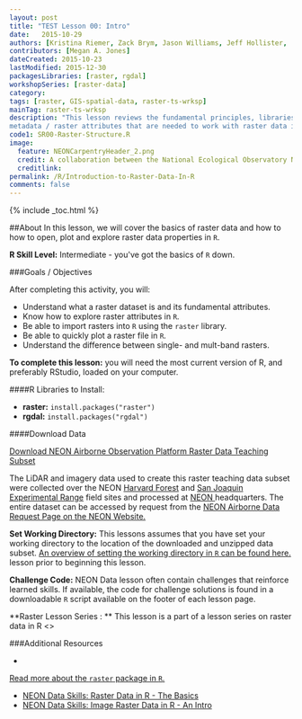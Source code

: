 ```yaml
---
layout: post
title: "TEST Lesson 00: Intro"
date:   2015-10-29
authors: [Kristina Riemer, Zack Brym, Jason Williams, Jeff Hollister,  Mike Smorul, Leah Wasser]
contributors: [Megan A. Jones]
dateCreated: 2015-10-23
lastModified: 2015-12-30
packagesLibraries: [raster, rgdal]
workshopSeries: [raster-data]
category:  
tags: [raster, GIS-spatial-data, raster-ts-wrksp]
mainTag: raster-ts-wrksp
description: "This lesson reviews the fundamental principles, libraries and 
metadata / raster attributes that are needed to work with raster data in R."
code1: SR00-Raster-Structure.R
image:
  feature: NEONCarpentryHeader_2.png
  credit: A collaboration between the National Ecological Observatory Network (NEON) and Data Carpentry
  creditlink: 
permalink: /R/Introduction-to-Raster-Data-In-R
comments: false
---
```


{% include _toc.html %}

##About
In this lesson, we will cover the basics of raster data and how to how to open, 
plot and explore raster data properties in `R`.

**R Skill Level:** Intermediate - you've got the basics of `R` down.

<div id="objectives" markdown="1">

###Goals / Objectives

After completing this activity, you will:

* Understand what a raster dataset is and its fundamental attributes.
* Know how to explore raster attributes in `R`.
* Be able to import rasters into `R` using the `raster` library.
* Be able to quickly plot a raster file in `R`.
* Understand the difference between single- and mult-band rasters.


**To complete this lesson:** you will need the most current version of R, and 
preferably RStudio, loaded on your computer.

####R Libraries to Install:

* **raster:** `install.packages("raster")`
* **rgdal:** `install.packages("rgdal")`

####Download Data

<a href="https://ndownloader.figshare.com/files/3579867" class="btn btn-success"> Download NEON Airborne Observation Platform Raster Data Teaching Subset</a> 

The LiDAR and imagery data used to create this raster teaching data subset were
collected over the NEON <a href="http://www.neoninc.org/science-design/field-sites/harvard-forest" target="_blank" >Harvard Forest</a>
and 
<a href="http://www.neoninc.org/science-design/field-sites/san-joaquin-experimental-range" target="_blank" >San Joaquin Experimental Range</a>
field sites and processed at
<a href="http://www.neoninc.org" target="_blank" >NEON </a> 
headquarters. The entire dataset can be accessed by request from the 
<a href="http://www.neoninc.org/data-resources/get-data/airborne-data" target="_blank"> NEON Airborne Data Request Page on the NEON Website.</a>

**Set Working Directory:** This lessons assumes that you have set your working 
directory to the location of the downloaded and unzipped data subset. [An overview
of setting the working directory in `R` can be found here.]({{site.baseurl}}/R/Set-Working-Directory "R Working Directory Lesson") 
lesson prior to beginning this lesson.

**Challenge Code:** NEON Data lesson often contain challenges that reinforce 
learned skills. If available, the code for challenge solutions is found in a 
downloadable `R` script available on the footer of each lesson page.

**Raster Lesson Series : ** This lesson is a part of a lesson series on raster 
data in R <<link here>>

###Additional Resources

* <a href="http://cran.r-project.org/web/packages/raster/raster.pdf" target="_blank">
Read more about the `raster` package in `R`.</a>
* <a href="http://neondataskills.org/R/Raster-Data-In-R/" target="_blank" >  NEON Data Skills: Raster Data in R - The Basics</a>
* <a href="http://neondataskills.org/R/Image-Raster-Data-In-R/" target="_blank" > NEON Data Skills: Image Raster Data in R - An Intro</a>

</div>



